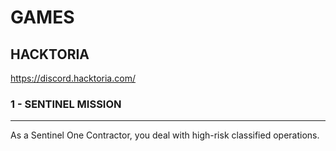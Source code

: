 # GAMES

## HACKTORIA
https://discord.hacktoria.com/

### 1 - SENTINEL MISSION
---
As a Sentinel One Contractor, you deal with high-risk classified operations.
